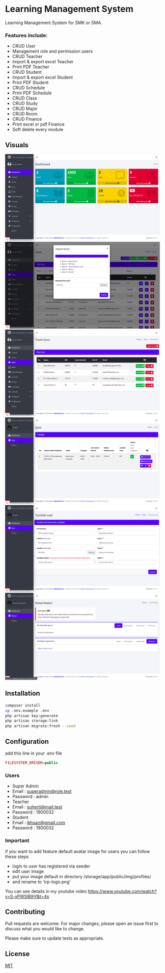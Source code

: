 # Learning Management System

Learning Management System for SMK or SMA.

### Features include: 

- CRUD User
- Management role and permission users
- CRUD Teacher
- Import & export excel Teacher
- Print PDF Teacher
- CRUD Student
- Import & export excel Student
- Print PDF Student
- CRUD Schedule
- Print PDF Schedule
- CRUD Class
- CRUD Study
- CRUD Major
- CRUD Room
- CRUD Finance
- Print excel or pdf Finance
- Soft delete every module



## Visuals
![Screenshot](public/img/image1.png)
![Screenshot](public/img/image2.png)
![Screenshot](public/img/image3.png)
![Screenshot](public/img/image4.png)
![Screenshot](public/img/image5.png)
![Screenshot](public/img/image6.png)

## Installation

```bash
composer install
cp .env.example .env
php artisan key:generate
php artisan storage:link
php artisan migrate:fresh --seed
```

## Configuration

add this line in your .env file
```php
FILESYSTEM_DRIVER=public
```
### Users
- Super Admin
- Email : superadmin@role.test
- Password : admin
- Teacher
- Email : suherti@mail.test
- Password : 1900032
- Student
- Email : ikhsan@gmail.com
- Password : 1900032

### Important
if you want to add feature default avatar image for users you can follow these steps
- login to user has registered via seeder
- edit user image
- put your image default in directory /storage/app/public/img/profiles/
- and rename to 'irp-logo.png'

You can see details in my youtube video https://www.youtube.com/watch?v=S-xPWSIBIhY&t=4s

## Contributing
Pull requests are welcome. For major changes, please open an issue first to discuss what you would like to change.

Please make sure to update tests as appropriate.

## License
[MIT](https://choosealicense.com/licenses/mit/)
